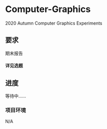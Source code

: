 # Computer-Graphics
2020 Autumn Computer Graphics Experiments
## 要求
期末报告 <br />
#### **详见选题** <br />

## 进度
等待中……

### 项目环境
N/A
